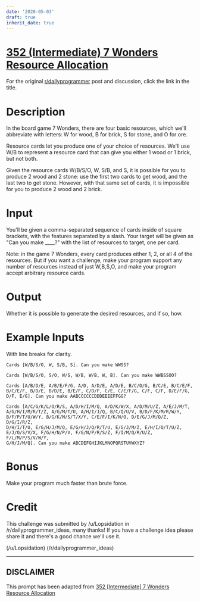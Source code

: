 ```yaml
---
date: '2020-05-03'
draft: true
inherit_date: true
---
```


# [352 (Intermediate) 7 Wonders Resource Allocation](https://www.reddit.com/r/dailyprogrammer/comments/7z8hrm/20180221_challenge_352_intermediate_7_wonders/)

For the original [r/dailyprogrammer](https://www.reddit.com/r/dailyprogrammer/) post and discussion, click the link in the title.

# Description
In the board game 7 Wonders, there are four basic resources, which we'll abbreviate with letters: W for wood, B for brick, S for stone, and O for ore.

Resource cards let you produce one of your choice of resources. We'll use W/B to represent a resource card that can give you either 1 wood or 1 brick, but not both.

Given the resource cards W/B/S/O, W, S/B, and S, it is possible for you to produce 2 wood and 2 stone: use the first two cards to get wood, and the last two to get stone. However, with that same set of cards, it is impossible for you to produce 2 wood and 2 brick.

# Input
You'll be given a comma-separated sequence of cards inside of square brackets, with the features separated by a slash. Your target will be given as "Can you make ____?" with the list of resources to target, one per card. 

Note: in the game 7 Wonders, every card produces either 1, 2, or all 4 of the resources. But if you want a challenge, make your program support any number of resources instead of just W,B,S,O, and make your program accept arbitrary resource cards.

# Output
Whether it is possible to generate the desired resources, and if so, how.

# Example Inputs
With line breaks for clarity.


```
Cards [W/B/S/O, W, S/B, S]. Can you make WWSS?

Cards [W/B/S/O, S/O, W/S, W/B, W/B, W, B]. Can you make WWBSSOO?

Cards [A/B/D/E, A/B/E/F/G, A/D, A/D/E, A/D/E, B/C/D/G, B/C/E, B/C/E/F, 
B/C/E/F, B/D/E, B/D/E, B/E/F, C/D/F, C/E, C/E/F/G, C/F, C/F, D/E/F/G, 
D/F, E/G]. Can you make AABCCCCCCDDDEEEEFFGG?

Cards [A/C/G/K/L/O/R/S, A/D/H/I/M/Q, A/D/K/W/X, A/D/M/U/Z, A/E/J/M/T, 
A/G/H/I/M/R/T/Z, A/G/M/T/U, A/H/I/J/Q, B/C/Q/U/V, B/D/F/K/M/R/W/Y, 
B/F/P/T/U/W/Y, B/G/K/M/S/T/X/Y, C/E/F/I/K/N/O, D/E/G/J/M/Q/Z, D/G/I/R/Z, 
D/H/I/T/U, E/G/H/J/M/Q, E/G/H/J/Q/R/T/U, E/G/J/M/Z, E/H/I/Q/T/U/Z, 
E/J/O/S/V/X, F/G/H/N/P/V, F/G/N/P/R/S/Z, F/I/M/Q/R/U/Z, F/L/M/P/S/V/W/Y, 
G/H/J/M/Q]. Can you make ABCDEFGHIJKLMNOPQRSTUVWXYZ?
```
# Bonus
Make your program much faster than brute force.

# Credit
This challenge was submitted by /u/Lopsidation in /r/dailyprogrammer_ideas, many thanks! If you have a challenge idea please share it and there's a good chance we'll use it. 

(/u/Lopsidation)
(/r/dailyprogrammer_ideas)

----
## **DISCLAIMER**
This prompt has been adapted from [352 [Intermediate] 7 Wonders Resource Allocation](https://www.reddit.com/r/dailyprogrammer/comments/7z8hrm/20180221_challenge_352_intermediate_7_wonders/
)
